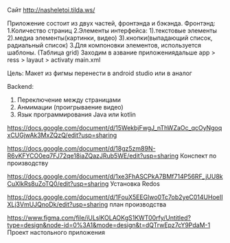 Сайт http://nasheletoi.tilda.ws/



Приложение состоит из двух частей, фронтэнда и бэкэнда. Фронтэнд:
1.Количество страниц 
2.Элементы интерфейса: 
   1).текстовые элементы 
   2).медиа элементы(картинки, видео) 
   3).кнопки(выпадающий список, радиальный список) 
3.Для компоновки элементов, используется шаблоны. (Таблица grid)   Заходим в азвание приложениядальше app > ress > layaut > activaty main.xml


Цель:
Макет из фигмы перенести в android studio или в аналог

Backend:
1) Переключение между страницами
2) Анмимации (проигрываение видео)
3) Язык программирования Java или kotlin



https://docs.google.com/document/d/15WekbjFwgJ_nThWZaOc_qcOyNgoqxCUGjwAk3MxZQzQ/edit?usp=sharing

https://docs.google.com/document/d/18gz5zm89N-R6vKFYCO0eq7FJ72qe18iaZQazJRub5WE/edit?usp=sharing Конспект по производству

https://docs.google.com/document/d/1xe3FhASCPkA7BMf714P56RF_jUU8kCuXlkRs8uZoTQ0/edit?usp=sharing Установка Redos

https://docs.google.com/document/d/1FouX5EEGlwo0Tc7ob2yeC014UHoeIIXLj3VmUJQnoDk/edit?usp=sharing план производства

https://www.figma.com/file/iULslKOLAOKgS1KWT00rfy/Untitled?type=design&node-id=0%3A1&mode=design&t=dQTrwEpz7cY9PdaM-1 Проект настольного приложения
